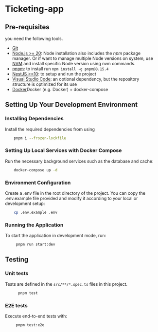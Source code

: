 # Ticketing-app

## Pre-requisites

you need the following tools.

-   [Git](https://git-scm.com/)
-   [Node.js >= 20](https://nodejs.org/en/): Node installation also includes the _npm_ package manager. Or if want to manage multiple Node versions on system, use [NVM](https://github.com/coreybutler/nvm-windows/releases) and install specific Node version using nvm commands.
-   [pnpm](https://pnpm.io/): to install run `npm install -g pnpm@8.15.4`
-   [NestJS >=10](https://docs.nestjs.com/): to setup and run the project
-   [Visual Studio Code](https://code.visualstudio.com/): an optional dependency, but the repository structure is optimized for its use
-   [Docker](https://docs.docker.com/engine/install/)Docker (e.g. Docker) + docker-compose

## Setting Up Your Development Environment

### Installing Dependencies

Install the required dependencies from using

```bash
    pnpm i --frozen-lockfile
```

### Setting Up Local Services with Docker Compose

Run the necessary background services such as the database and cache:

```bash
    docker-compose up -d
```

### Environment Configuration

Create a .env file in the root directory of the project. You can copy the .env.example file provided and modify it according to your local or development setup:

```bash
    cp .env.example .env
```

### Running the Application

To start the application in development mode, run:

```bash
     pnpm run start:dev
```

## Testing

### Unit tests

Tests are defined in the `src/**/*.spec.ts` files in this project.

```bash
      pnpm test
```

### E2E tests

Execute end-to-end tests with:

```bash
     pnpm test:e2e
```
